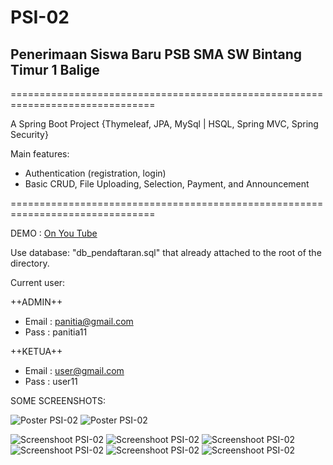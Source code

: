 # PSI-02

## Penerimaan Siswa Baru PSB SMA SW Bintang Timur 1 Balige
===============================================================================

A Spring Boot Project {Thymeleaf, JPA, MySql | HSQL, Spring MVC, Spring Security}

Main features:

* Authentication (registration, login)
* Basic CRUD, File Uploading, Selection, Payment, and Announcement

===============================================================================

DEMO : [On You Tube](https://www.youtube.com/watch?v=N3SbeZRr2dY&feature=youtu.be)

Use database: "db_pendaftaran.sql" that already attached to the root of the directory. 

Current user:

++ADMIN++

* Email : panitia@gmail.com
* Pass : panitia11

++KETUA++

* Email : user@gmail.com
* Pass : user11

SOME SCREENSHOTS:

![Poster PSI-02](https://github.com/arimnrg16/PSI-02/blob/master/Poster%20PSI-02/1.png)
![Poster PSI-02](https://github.com/arimnrg16/PSI-02/blob/master/Poster%20PSI-02/2.png)

![Screenshoot PSI-02](https://github.com/arimnrg16/PSI-02/blob/master/Screenshots/Screenshot%20(97).png)
![Screenshoot PSI-02](https://github.com/arimnrg16/PSI-02/blob/master/Screenshots/Screenshot%20(98).png)
![Screenshoot PSI-02](https://github.com/arimnrg16/PSI-02/blob/master/Screenshots/Screenshot%20(99).png)
![Screenshoot PSI-02](https://github.com/arimnrg16/PSI-02/blob/master/Screenshots/Screenshot%20(100).png)
![Screenshoot PSI-02](https://github.com/arimnrg16/PSI-02/blob/master/Screenshots/Screenshot%20(101).png)
![Screenshoot PSI-02](https://github.com/arimnrg16/PSI-02/blob/master/Screenshots/Screenshot%20(102).png)
